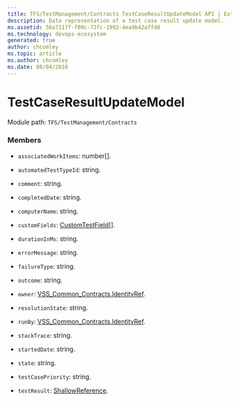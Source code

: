 ```yaml
---
title: TFS/TestManagement/Contracts TestCaseResultUpdateModel API | Extensions for Azure DevOps Services
description: Data representation of a test case result update model.
ms.assetid: 50a7117f-f09c-73fc-1992-4ea9b42affd8
ms.technology: devops-ecosystem
generated: true
author: chcomley
ms.topic: article
ms.author: chcomley
ms.date: 08/04/2016
---
```


# TestCaseResultUpdateModel

Module path: `TFS/TestManagement/Contracts`


### Members

* `associatedWorkItems`: number[]. 

* `automatedTestTypeId`: string. 

* `comment`: string. 

* `completedDate`: string. 

* `computerName`: string. 

* `customFields`: [CustomTestField](../../../TFS/TestManagement/Contracts/CustomTestField.md)[]. 

* `durationInMs`: string. 

* `errorMessage`: string. 

* `failureType`: string. 

* `outcome`: string. 

* `owner`: [VSS_Common_Contracts.IdentityRef](../../../VSS/WebApi/Contracts/IdentityRef.md). 

* `resolutionState`: string. 

* `runBy`: [VSS_Common_Contracts.IdentityRef](../../../VSS/WebApi/Contracts/IdentityRef.md). 

* `stackTrace`: string. 

* `startedDate`: string. 

* `state`: string. 

* `testCasePriority`: string. 

* `testResult`: [ShallowReference](../../../TFS/TestManagement/Contracts/ShallowReference.md). 

